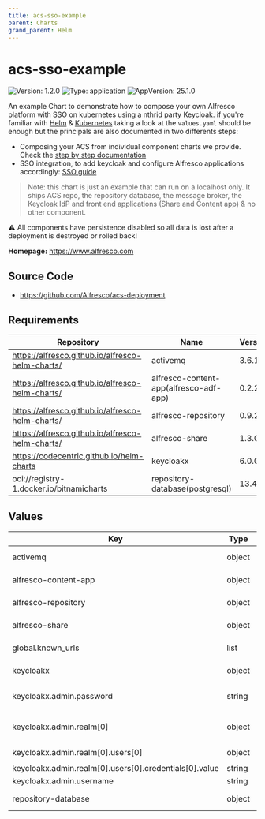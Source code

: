 ```yaml
---
title: acs-sso-example
parent: Charts
grand_parent: Helm
---
```


# acs-sso-example

![Version: 1.2.0](https://img.shields.io/badge/Version-1.2.0-informational?style=flat-square) ![Type: application](https://img.shields.io/badge/Type-application-informational?style=flat-square) ![AppVersion: 25.1.0](https://img.shields.io/badge/AppVersion-25.1.0-informational?style=flat-square)

An example Chart to demonstrate how to compose your own Alfresco platform
with SSO on kubernetes using a nthrid party Keycloak.
if you're familiar with [Helm](ttps://helm.sh) &
[Kubernetes](https://kubernetes.io) taking a look at the `values.yaml` should
be enough but the principals are also documented in two differents steps:

* Composing your ACS from individual component charts we provide.
  Check the [step by step documentation](./docs/step-by-step-guide.md)
* SSO integration, to add keycloak and configure Alfresco applications
  accordingly: [SSO guide](./docs/sso-guide.md)

> Note: this chart is just an example that can run on a localhost only.
> It ships ACS repo, the repository database, the message broker, the
> Keycloak IdP and front end applications (Share and Content app) & no other
> component.

:warning: All components have persistence disabled so all data is lost after a
deployment is destroyed or rolled back!

**Homepage:** <https://www.alfresco.com>

## Source Code

* <https://github.com/Alfresco/acs-deployment>

## Requirements

| Repository | Name | Version |
|------------|------|---------|
| https://alfresco.github.io/alfresco-helm-charts/ | activemq | 3.6.1 |
| https://alfresco.github.io/alfresco-helm-charts/ | alfresco-content-app(alfresco-adf-app) | 0.2.2 |
| https://alfresco.github.io/alfresco-helm-charts/ | alfresco-repository | 0.9.2 |
| https://alfresco.github.io/alfresco-helm-charts/ | alfresco-share | 1.3.0 |
| https://codecentric.github.io/helm-charts | keycloakx | 6.0.0 |
| oci://registry-1.docker.io/bitnamicharts | repository-database(postgresql) | 13.4.0 |

## Values

| Key | Type | Default | Description |
|-----|------|---------|-------------|
| activemq | object | check values.yaml | Configure the ACS ActiveMQ message broker as per https://github.com/Alfresco/alfresco-helm-charts/tree/activemq-3.4.1/charts/activemq |
| alfresco-content-app | object | check values.yaml | Configure the Alfresco Conent-app as per https://github.com/Activiti/activiti-cloud-common-chart/tree/8.2.0/charts/common |
| alfresco-repository | object | check values.yaml | Configure the ACS repository as per https://github.com/Alfresco/alfresco-helm-charts/tree/alfresco-repository-0.1.3/charts/alfresco-repository |
| alfresco-share | object | check values.yaml | Configure the Alfresco Share as per https://github.com/Alfresco/alfresco-helm-charts/tree/alfresco-share-0.3.0/charts/alfresco-share |
| global.known_urls | list | `["http://localhost"]` | list of trusted URLs. URLs a re used to configure Cross-origin protections Also the first entry is considered the main hosting domain of the platform. |
| keycloakx | object | check values.yaml | Configure the ACS Keycloak Identity provider as per https://github.com/codecentric/helm-charts/tree/keycloakx-2.3.0 |
| keycloakx.admin.password | string | random ascii string | Keycloak admin password. By default generated on first deployment, to get its value use:<br> <code>kubectl get secrets keycloak -o jsonpath='{@.data.KC_BOOTSTRAP_ADMIN_PASSWORD}' | base64 -d</code> |
| keycloakx.admin.realm[0] | object | `{"clients":[{"clientId":"alfresco","enabled":true,"implicitFlowEnabled":true,"publicClient":true,"redirectUris":"{{- $redirectUris := list }} {{- range (index (include \"alfresco-common.known.urls\" $ | mustFromJson) \"known_urls\") }} {{- $redirectUris = append $redirectUris (printf \"%s/*\" .) }} {{- end }} {{- $redirectUris }}","standardFlowEnabled":true,"webOrigins":"{{ index (include \"alfresco-common.known.urls\" $ | mustFromJson) \"known_urls\" }}"}],"defaultLocale":"en","enabled":true,"id":"alfresco","internationalizationEnabled":true,"loginTheme":"alfresco","realm":"alfresco","sslRequired":"none","supportedLocales":["ca","de","en","es","fr","it","ja","lt","nl","no","pt-BR","ru","sv","zh-CN"],"users":[{"credentials":[{"type":"password","value":"secret"}],"email":"admin@example.org","enabled":true,"firstName":"admin","lastName":"admin","username":"admin"}]}` | Alfresco Realm definition |
| keycloakx.admin.realm[0].users[0] | object | `{"credentials":[{"type":"password","value":"secret"}],"email":"admin@example.org","enabled":true,"firstName":"admin","lastName":"admin","username":"admin"}` | default Alfresco admin user |
| keycloakx.admin.realm[0].users[0].credentials[0].value | string | `"secret"` | default Alfresco admin password |
| keycloakx.admin.username | string | `"admin"` | Keycloak admin username |
| repository-database | object | check values.yaml | Configure the ACS repository Postgres database as per https://github.com/bitnami/charts/tree/002c752f871c8fa068a770dc80fec4cf798798ab/bitnami/postgresql |
